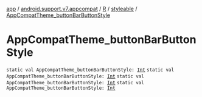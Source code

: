 [app](../../../index.md) / [android.support.v7.appcompat](../../index.md) / [R](../index.md) / [styleable](index.md) / [AppCompatTheme_buttonBarButtonStyle](.)

# AppCompatTheme_buttonBarButtonStyle

`static val AppCompatTheme_buttonBarButtonStyle: `[`Int`](https://kotlinlang.org/api/latest/jvm/stdlib/kotlin/-int/index.html)
`static val AppCompatTheme_buttonBarButtonStyle: `[`Int`](https://kotlinlang.org/api/latest/jvm/stdlib/kotlin/-int/index.html)
`static val AppCompatTheme_buttonBarButtonStyle: `[`Int`](https://kotlinlang.org/api/latest/jvm/stdlib/kotlin/-int/index.html)
`static val AppCompatTheme_buttonBarButtonStyle: `[`Int`](https://kotlinlang.org/api/latest/jvm/stdlib/kotlin/-int/index.html)